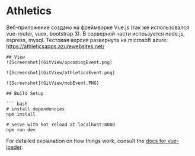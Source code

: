 # Athletics

Веб-приложение создано на фреймворке Vue.js (так же использовался vue-router, vuex, bootstrap 3). В серверной части испоьзуется node.js, espress, mysql. 
Тестовая версия развернута на microsoft azure: https://athleticsapps.azurewebsites.net/
```
## View
![Screenshot](GitView/upcomingEvent.png)

![Screenshot](GitView/athleticsEvent.png)

![Screenshot](GitView/mobEvent.PNG)

## Build Setup

``` bash
# install dependencies
npm install

# serve with hot reload at localhost:8080
npm run dev

```

For detailed explanation on how things work, consult the [docs for vue-loader](http://vuejs.github.io/vue-loader).
